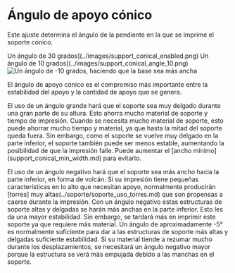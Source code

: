 Ángulo de apoyo cónico
====
Este ajuste determina el ángulo de la pendiente en la que se imprime el soporte cónico.

<!--screenshot {
"image_path": "support_conical_enabled.png",
"models": [
    {
        "script": "wide_overhang.scad",
        "transformation": ["scale(0.5)"]
    }
],
"camera_position": [91, -95, 19],
"settings": {
    "support_enable": true,
    "support_conical_enabled": true,
    "support_conical_angle": 30
},
"colours": 64
}-->
<!--screenshot {
"image_path": "support_conical_angle_10.png",
"models": [
    {
        "script": "wide_overhang.scad",
        "transformation": ["scale(0.5)"]
    }
],
"camera_position": [91, -95, 19],
"settings": {
    "support_enable": true,
    "support_conical_enabled": true,
    "support_conical_angle": 10
},
"colours": 64
}-->
<!--screenshot {
"image_path": "support_conical_angle_neg10.png",
"models": [
    {
        "script": "wide_overhang.scad",
        "transformation": ["scale(0.5)"]
    }
],
"camera_position": [91, -95, 19],
"settings": {
    "support_enable": true,
    "support_conical_enabled": true,
    "support_conical_angle": -10
},
"colours": 64
}-->
Un ángulo de 30 grados](../images/support_conical_enabled.png)
Un ángulo de 10 grados](../images/support_conical_angle_10.png)
![Un ángulo de -10 grados, haciendo que la base sea más ancha](../images/support_conical_angle_neg10.png)

El ángulo de apoyo cónico es el compromiso más importante entre la estabilidad del apoyo y la cantidad de apoyo que se genera.

El uso de un ángulo grande hará que el soporte sea muy delgado durante una gran parte de su altura. Esto ahorra mucho material de soporte y tiempo de impresión. Cuando se necesita mucho material de soporte, esto puede ahorrar mucho tiempo y material, ya que hasta la mitad del soporte queda fuera. Sin embargo, como el soporte se vuelve muy delgado en la parte inferior, el soporte también puede ser menos estable, aumentando la posibilidad de que la impresión falle. Puede aumentar el [ancho mínimo] (support_conical_min_width.md) para evitarlo.

El uso de un ángulo negativo hará que el soporte sea más ancho hacia la parte inferior, en forma de volcán. Si su impresión tiene pequeñas características en lo alto que necesitan apoyo, normalmente producirán [torres] muy altas(../soporte/soporte_uso_torres.md) que son propensas a caerse durante la impresión. Con un ángulo negativo estas estructuras de soporte altas y delgadas se harán más anchas en la parte inferior. Esto les da una mayor estabilidad. Sin embargo, se tardará más en imprimir este soporte ya que requiere más material. Un ángulo de aproximadamente -5° es normalmente suficiente para dar a las estructuras de soporte más altas y delgadas suficiente estabilidad. Si su material tiende a rezumar mucho durante los desplazamientos, se necesitará un ángulo negativo mayor porque la estructura se verá más empujada debido a las manchas en el soporte.